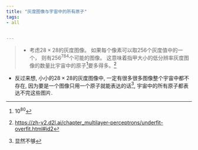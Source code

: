 ```yaml
---
title: "灰度图像与宇宙中的所有原子"
tags:
- all


---
```


> - 考虑$28×28$的灰度图像。 如果每个像素可以取$256$个灰度值中的一个， 则有$256^{784}$个可能的图像。 这意味着指甲大小的低分辨率灰度图像的数量比宇宙中的原子[^3]要多得多。[^1]

- 反过来想, 小小的$28×28$的灰度图像中, 一定有很多很多图像整个宇宙中都不存在, 因为要是一个图像只用一个原子就能表达的话[^2], 宇宙中的所有原子都表达不完这些图片.

[^1]: https://zh-v2.d2l.ai/chapter_multilayer-perceptrons/underfit-overfit.html#id2
[^2]: 显然不够
[^3]: $10^{80}$
